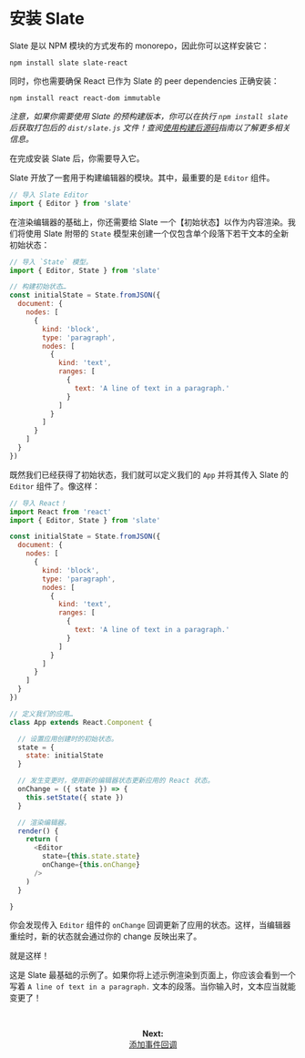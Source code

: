 
# 安装 Slate

Slate 是以 NPM 模块的方式发布的 monorepo，因此你可以这样安装它：

```
npm install slate slate-react
```

同时，你也需要确保 React 已作为 Slate 的 peer dependencies 正确安装：

```
npm install react react-dom immutable
```

_注意，如果你需要使用 Slate 的预构建版本，你可以在执行 `npm install slate` 后获取打包后的 `dist/slate.js` 文件！查阅[使用构建后源码](./using-the-bundled-source.md)指南以了解更多相关信息。_

在完成安装 Slate 后，你需要导入它。

Slate 开放了一套用于构建编辑器的模块。其中，最重要的是 `Editor` 组件。

```js
// 导入 Slate Editor
import { Editor } from 'slate'
```

在渲染编辑器的基础上，你还需要给 Slate 一个【初始状态】以作为内容渲染。我们将使用 Slate 附带的 `State` 模型来创建一个仅包含单个段落下若干文本的全新初始状态：

```js
// 导入 `State` 模型。
import { Editor, State } from 'slate'

// 构建初始状态…
const initialState = State.fromJSON({
  document: {
    nodes: [
      {
        kind: 'block',
        type: 'paragraph',
        nodes: [
          {
            kind: 'text',
            ranges: [
              {
                text: 'A line of text in a paragraph.'
              }
            ]
          }
        ]
      }
    ]
  }
})
```

既然我们已经获得了初始状态，我们就可以定义我们的 `App` 并将其传入 Slate 的 `Editor` 组件了。像这样：

```js
// 导入 React！
import React from 'react'
import { Editor, State } from 'slate'

const initialState = State.fromJSON({
  document: {
    nodes: [
      {
        kind: 'block',
        type: 'paragraph',
        nodes: [
          {
            kind: 'text',
            ranges: [
              {
                text: 'A line of text in a paragraph.'
              }
            ]
          }
        ]
      }
    ]
  }
})

// 定义我们的应用…
class App extends React.Component {

  // 设置应用创建时的初始状态。
  state = {
    state: initialState
  }

  // 发生变更时，使用新的编辑器状态更新应用的 React 状态。
  onChange = ({ state }) => {
    this.setState({ state })
  }

  // 渲染编辑器。
  render() {
    return (
      <Editor
        state={this.state.state}
        onChange={this.onChange}
      />
    )
  }

}
```

你会发现传入 `Editor` 组件的 `onChange` 回调更新了应用的状态。这样，当编辑器重绘时，新的状态就会通过你的 change 反映出来了。

就是这样！

这是 Slate 最基础的示例了。如果你将上述示例渲染到页面上，你应该会看到一个写着 `A line of text in a paragraph.` 文本的段落。当你输入时，文本应当就能变更了！

<br/>
<p align="center"><strong>Next:</strong><br/><a href="./adding-event-handlers.md">添加事件回调</a></p>
<br/>

